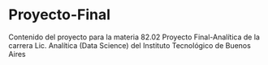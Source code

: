 # Proyecto-Final
Contenido del proyecto para la materia 82.02 Proyecto Final-Analítica de la carrera Lic. Analítica (Data Science) del Instituto Tecnológico de Buenos Aires
